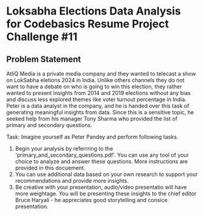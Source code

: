 # **Loksabha Elections Data Analysis** for Codebasics Resume Project Challenge #11

## Problem Statement
AtliQ Media is a private media company and they wanted to telecast a show on LokSabha eletions 2024 in India. Unlike others channels they do not want to have a debate on who is going to win this election, they rather wanted to present insights from 2014 and 2019 elections without any bias and discuss less explored themes like voter turnout percentage in India. Peter is a data analyst in the company, and he is handed over this task of generating meaningful insights from data. Since this is a sensitive topic, he seeked help from his manager Tony Sharma who provided the list of primary and secondary questions.

Task:
Imagine yourself as Peter Pandey and perform following tasks.
1. Begin your analysis by referrring to the 'primary_and_secondary_questions.pdf'. You can use any tool of your choice to analyze and answer these questions. More instructions are provided in this docuement.
2. You can use additional data based on your own research to support your recommendations and provide more insights.
3. Be creative with your presentation, audio/video presentatio will have more weightage. You will be presenting these insights to the chief editor Bruce Haryali - he appreciates good storytelling and consice presentation.

